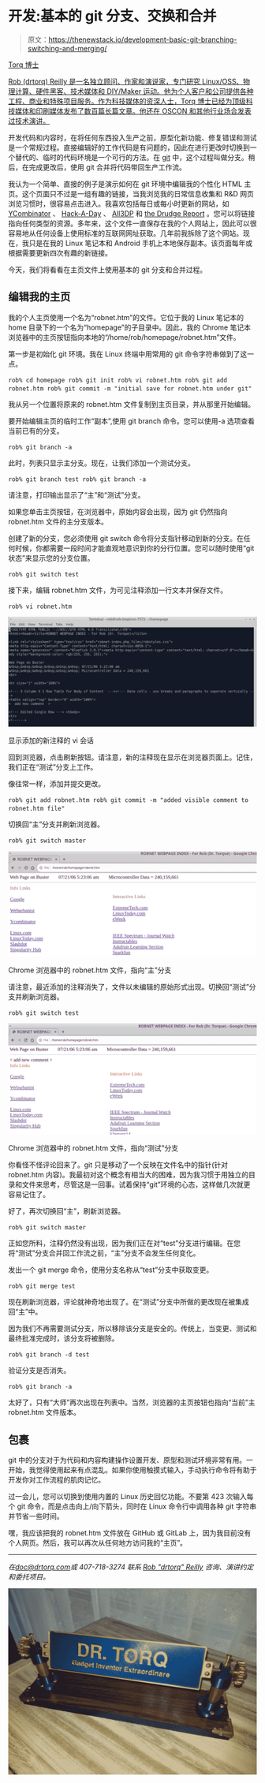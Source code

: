 # 开发:基本的 git 分支、交换和合并

> 原文：<https://thenewstack.io/development-basic-git-branching-switching-and-merging/>

[](https://thenewstack.io/author/rob-reilly/)

[Torq 博士](https://thenewstack.io/author/rob-reilly/)

 [Rob (drtorq) Reilly 是一名独立顾问、作家和演说家，专门研究 Linux/OSS、物理计算、硬件黑客、技术媒体和 DIY/Maker 运动。他为个人客户和公司提供各种工程、商业和特殊项目服务。作为科技媒体的资深人士，Torq 博士已经为顶级科技媒体和印刷媒体发布了数百篇长篇文章。他还在 OSCON 和其他行业场合发表过技术演讲。](https://thenewstack.io/author/rob-reilly/) [](https://thenewstack.io/author/rob-reilly/)

开发代码和内容时，在将任何东西投入生产之前，原型化新功能、修复错误和测试是一个常规过程。直接编辑好的工作代码是有问题的，因此在进行更改时切换到一个替代的、临时的代码环境是一个可行的方法。在 [git](https://git-scm.com/) 中，这个过程叫做分支。稍后，在完成更改后，使用 git 合并将代码带回生产工作流。

我认为一个简单、直接的例子是演示如何在 git 环境中编辑我的个性化 HTML 主页。这个页面只不过是一组有趣的链接，当我浏览我的日常信息收集和 R&D 网页浏览习惯时，很容易点击进入。我喜欢包括每日或每小时更新的网站，如 [YCombinator](https://news.ycombinator.com/news) 、 [Hack-A-Day](https://hackaday.com/) 、 [All3DP](https://all3dp.com/) 和 [the Drudge Report](https://www.drudgereport.com/) 。您可以将链接指向任何类型的资源。多年来，这个文件一直保存在我的个人网站上，因此可以很容易地从任何设备上使用标准的互联网网址获取。几年前我拆除了这个网站。现在，我只是在我的 Linux 笔记本和 Android 手机上本地保存副本。该页面每年或根据需要更新四次有趣的新链接。

今天，我们将看看在主页文件上使用基本的 git 分支和合并过程。

## 编辑我的主页

我的个人主页使用一个名为“robnet.htm”的文件。它位于我的 Linux 笔记本的 home 目录下的一个名为“homepage”的子目录中。因此，我的 Chrome 笔记本浏览器中的主页按钮指向本地的“/home/rob/homepage/robnet.htm”文件。

第一步是初始化 git 环境。我在 Linux 终端中用常用的 git 命令字符串做到了这一点。

`rob% cd homepage
rob% git init
rob% vi robnet.htm
rob% git add robnet.htm
rob% git commit -m "initial save for robnet.htm under git"` 

我从另一个位置将原来的 robnet.htm 文件复制到主页目录，并从那里开始编辑。

要开始编辑主页的临时工作“副本”,使用 git branch 命令。您可以使用-a 选项查看当前已有的分支。

`rob% git branch -a`

此时，列表只显示主分支。现在，让我们添加一个测试分支。

`rob% git branch test
rob% git branch -a` 

请注意，打印输出显示了“主”和“测试”分支。

如果您单击主页按钮，在浏览器中，原始内容会出现，因为 git 仍然指向 robnet.htm 文件的主分支版本。

创建了新的分支，您必须使用 git switch 命令将分支指针移动到新的分支。在任何时候，你都需要一段时间才能直观地意识到你的分行位置。您可以随时使用“git 状态”来显示您的分支位置。

`rob% git switch test`

接下来，编辑 robnet.htm 文件，为可见注释添加一行文本并保存文件。

`rob% vi robnet.htm`

![vi Session Showing New Comment Added](img/a0c97111043161a51292d4b4cfac1213.png)

显示添加的新注释的 vi 会话

回到浏览器，点击刷新按钮。请注意，新的注释现在显示在浏览器页面上。记住，我们正在“测试”分支上工作。

像往常一样，添加并提交更改。

`rob% git add robnet.htm
rob% git commit -m "added visible comment to robnet.htm file"` 

切换回“主”分支并刷新浏览器。

`rob% git switch master`

![robnet.htm File In The Chrome Browser, Pointing To The "Master" Branch](img/384768fe538c1517fcf7477b8c5c826f.png)

Chrome 浏览器中的 robnet.htm 文件，指向“主”分支

请注意，最近添加的注释消失了，文件以未编辑的原始形式出现。切换回“测试”分支并刷新浏览器。

`rob% git switch test`

![robnet.htm File In The Chrome Browser, Pointing To The "Test" Branch](img/b2e900af6ab210cc5e0acdfa932b0103.png)

Chrome 浏览器中的 robnet.htm 文件，指向“测试”分支

你看怪不怪评论回来了。git 只是移动了一个反映在文件名中的指针(针对 robnet.htm 内容)。我最初对这个概念有相当大的困难，因为我习惯于用独立的目录和文件来思考，尽管这是一回事。试着保持“git”环境的心态，这样做几次就更容易记住了。

好了，再次切换回“主”，刷新浏览器。

`rob% git switch master`

正如您所料，注释仍然没有出现，因为我们正在对“test”分支进行编辑。在您将“测试”分支合并回工作流之前，“主”分支不会发生任何变化。

发出一个 git merge 命令，使用分支名称从“test”分支中获取变更。

`rob% git merge test`

现在刷新浏览器，评论就神奇地出现了。在“测试”分支中所做的更改现在被集成回“主”中。

因为我们不再需要测试分支，所以移除该分支是安全的。传统上，当变更、测试和最终批准完成时，该分支将被删除。

`rob% git branch -d test`

验证分支是否消失。

`rob% git branch -a`

太好了，只有“大师”再次出现在列表中。当然，浏览器的主页按钮也指向“当前”主 robnet.htm 文件版本。

## 包裹

git 中的分支对于为代码和内容构建操作设置开发、原型和测试环境非常有用。一开始，我觉得使用起来有点混乱。如果你使用触摸式输入，手动执行命令将有助于开发你对工作流程的肌肉记忆。

过一会儿，您可以切换到使用内置的 Linux 历史回忆功能。不要第 423 次输入每个 git 命令，而是点击向上/向下箭头，同时在 Linux 命令行中调用各种 git 字符串并节省一些时间。

嘿，我应该把我的 robnet.htm 文件放在 GitHub 或 GitLab 上，因为我目前没有个人网页。然后，我可以再次从任何地方访问我的“主页”。

* * *

*在[doc@drtorq.com](mailto:doc@drtorq.com)或 407-718-3274 联系 [Rob "drtorq" Reilly](/author/rob-reilly/) 咨询、演讲约定和委托项目。*

![A homebuilt Dr. Torq nameplate.](img/fec5a1cef54212def9a7e7fa0634a1e4.png)

<svg xmlns:xlink="http://www.w3.org/1999/xlink" viewBox="0 0 68 31" version="1.1"><title>Group</title> <desc>Created with Sketch.</desc></svg>